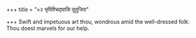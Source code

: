 +++
title = "०२ भृमिश्चिद्घासि तूतुजिरा"

+++
Swift and impetuous art thou, wondrous amid the well-dressed folk:  
     Thou doest marvels for our help.